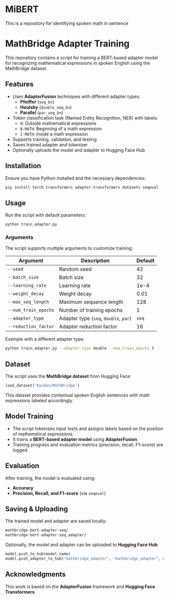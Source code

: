 # MiBERT
This is a repository for identifying spoken math in sentence 

# MathBridge Adapter Training

This repository contains a script for training a BERT-based adapter model for recognizing mathematical expressions in spoken English using the MathBridge dataset.

## Features
- Uses **AdapterFusion** techniques with different adapter types:
  - **Pfeiffer** (`seq_bn`)
  - **Houlsby** (`double_seq_bn`)
  - **Parallel** (`par_seq_bn`)
- Token classification task (Named Entity Recognition, NER) with labels:
  - `O`: Outside mathematical expressions
  - `B-MATH`: Beginning of a math expression
  - `I-MATH`: Inside a math expression
- Supports training, validation, and testing
- Saves trained adapter and tokenizer
- Optionally uploads the model and adapter to Hugging Face Hub

## Installation
Ensure you have Python installed and the necessary dependencies:

```sh
pip install torch transformers adapter-transformers datasets seqeval
```

## Usage
Run the script with default parameters:

```sh
python train_adapter.py
```

### Arguments
The script supports multiple arguments to customize training:

| Argument | Description | Default |
|----------|-------------|---------|
| `--seed` | Random seed | 42 |
| `--batch_size` | Batch size | 32 |
| `--learning_rate` | Learning rate | 1e-4 |
| `--weight_decay` | Weight decay | 0.01 |
| `--max_seq_length` | Maximum sequence length | 128 |
| `--num_train_epochs` | Number of training epochs | 1 |
| `--adapter_type` | Adapter type (`seq`, `double`, `par`) | `seq` |
| `--reduction_factor` | Adapter reduction factor | 16 |

Example with a different adapter type:

```sh
python train_adapter.py --adapter_type double --num_train_epochs 3
```

## Dataset
The script uses the **MathBridge dataset** from Hugging Face:

```python
load_dataset('Kyudan/MathBridge')
```

This dataset provides contextual spoken English sentences with math expressions labeled accordingly.

## Model Training
- The script tokenizes input texts and assigns labels based on the position of mathematical expressions.
- It trains a **BERT-based adapter model** using **AdapterFusion**.
- Training progress and evaluation metrics (precision, recall, F1-score) are logged.

## Evaluation
After training, the model is evaluated using:

- **Accuracy**
- **Precision, Recall, and F1-score** (via `seqeval`)

## Saving & Uploading
The trained model and adapter are saved locally:

```sh
mathbridge-bert-adapter-seq/
mathbridge-bert-adapter-seq_adapter/
```

Optionally, the model and adapter can be uploaded to **Hugging Face Hub**:

```python
model.push_to_hub(model_name)
model.push_adapter_to_hub("mathbridge_adapter", "mathbridge_adapter", model_name)
```

## Acknowledgments
This work is based on the **AdapterFusion** framework and **Hugging Face Transformers**.


